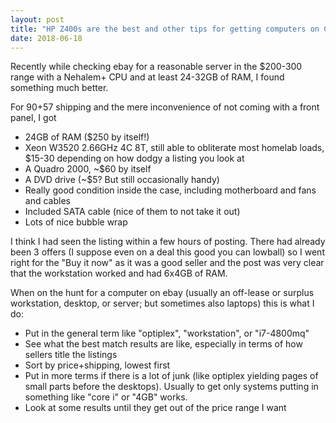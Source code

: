 ```yaml
---
layout: post
title: "HP Z400s are the best and other tips for getting computers on Canadian ebay"
date: 2018-06-18
---
```


Recently while checking ebay for a reasonable server in the $200-300 range with a Nehalem+ CPU and at least 24-32GB of RAM, I found something much better.


For $90+$57 shipping and the mere inconvenience of not coming with a front panel, I got
- 24GB of RAM ($250 by itself!)
- Xeon W3520 2.66GHz 4C 8T, still able to obliterate most homelab loads, $15-30 depending on how dodgy a listing you look at
- A Quadro 2000, ~$60 by itself
- A DVD drive (~$5? But still occasionally handy)
- Really good condition inside the case, including motherboard and fans and cables
- Included SATA cable (nice of them to not take it out)
- Lots of nice bubble wrap


I think I had seen the listing within a few hours of posting. There had already been 3 offers (I suppose even on a deal this good you can lowball) so I went right for the "Buy it now" as it was a good seller and the post was very clear that the workstation worked and had 6x4GB of RAM.


When on the hunt for a computer on ebay (usually an off-lease or surplus workstation, desktop, or server; but sometimes also laptops) this is what I do:
- Put in the general term like "optiplex", "workstation", or "i7-4800mq"
- See what the best match results are like, especially in terms of how sellers title the listings
- Sort by price+shipping, lowest first
- Put in more terms if there is a lot of junk (like optiplex yielding pages of small parts before the desktops). Usually to get only systems putting in something like "core i" or "4GB" works.
- Look at some results until they get out of the price range I want


